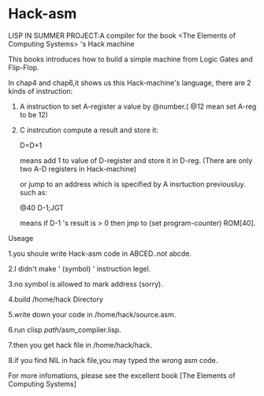 Hack-asm
========

LISP IN SUMMER PROJECT:A compiler for the book &lt;The Elements of Computing Systems> 's Hack machine

This books introduces how to build a simple machine from Logic Gates and Flip-Flop.

In chap4 and chap6,it shows us this Hack-machine's language, there are 2 kinds of instruction:

1. A instruction
   to set A-register a value by @number.( @12 mean set A-reg to be 12)
2. C instrcution
   compute a result and store it:

   D=D+1
   
   means add 1 to value of D-register and store it in D-reg.
   (There are only two A-D registers in Hack-machine)

   or jump to an address which is specified by A insrtuction previousluy.
   such as:
   
   @40
   D-1;JGT
   
   means if D-1 's result is > 0 then jmp to (set program-counter) ROM[40].
   
Useage


1.you shoule write Hack-asm code in ABCED..not abcde.

2.I didn't make ' (symbol) ' instruction legel.

3.no symbol is allowed to mark address (sorry).


4.build /home/hack Directory

5.write down your code in /home/hack/source.asm.

6.run clisp *path*/asm_compiler.lisp.

7.then you get hack file in /home/hack/hack.

8.if you find NIL in hack file,you may typed the wrong asm code.

For more infomations, please see the excellent book [The Elements of Computing Systems]




   
